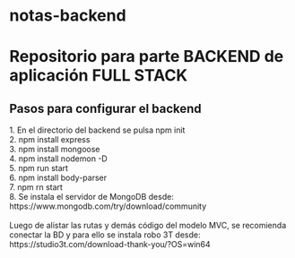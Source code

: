 # notas-backend
<h1>Repositorio para parte BACKEND de aplicación FULL STACK</h1>
<h2>Pasos para configurar el backend</h2>
1. En el directorio del backend se pulsa npm init<br>
2. npm install express<br>
3. npm install mongoose<br>
4. npm install nodemon -D<br>
5. npm run start<br>
6. npm install body-parser<br>
7. npm rn start<br>
8. Se instala el servidor de MongoDB desde: https://www.mongodb.com/try/download/community<br>
<br>
<tr>Luego de alistar las rutas y demás código del modelo MVC, se recomienda conectar la BD y para ello se instala robo 3T desde:<br>
<tr>https://studio3t.com/download-thank-you/?OS=win64<br>
